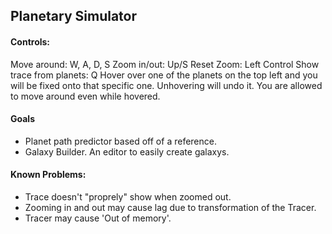 ## Planetary Simulator

#### Controls:

Move around: W, A, D, S
Zoom in/out: Up/S
Reset Zoom: Left Control
Show trace from planets: Q
Hover over one of the planets on the top left and you will be fixed onto that specific one. Unhovering will undo it. You are allowed to move around even while hovered.

#### Goals
- Planet path predictor based off of a reference.
- Galaxy Builder. An editor to easily create galaxys.

#### Known Problems:
- Trace doesn't "proprely" show when zoomed out.
- Zooming in and out may cause lag due to transformation of the Tracer.
- Tracer may cause 'Out of memory'.